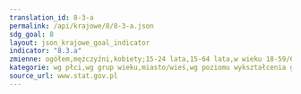 ```yaml
---
translation_id: 8-3-a
permalink: /api/krajowe/8/8-3-a.json
sdg_goal: 8
layout: json_krajowe_goal_indicator
indicator: "8.3.a"
zmienne: ogółem,mężczyźni,kobiety;15-24 lata,15-64 lata,w wieku 18-59/64,20-24 lata,20-64 lata,50 i więcej,55-64 lata,65-69 lat;miasto,wieś;wyższe,policealne oraz średnie zawodowe,średnie ogólnokształcące,zasadnicze zawodowe,gimnazjalne lub podstawowe lub bez formalnego wykształcenia
kategorie: wg płci,wg grup wieku,miasto/wieś,wg poziomu wykształcenia głowy gospodarstwa domowego
source_url: www.stat.gov.pl
---
```

